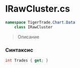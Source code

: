 
# IRawCluster.cs
```csharp
namespace TigerTrade.Chart.Data  
    class IRawCluster
```

> Описание

### Синтаксис
```csharp
int Trades { get; }
```
